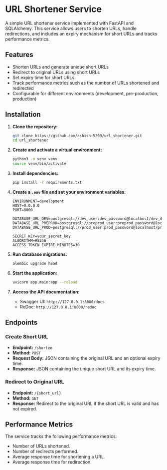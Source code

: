 # URL Shortener Service

A simple URL shortener service implemented with FastAPI and SQLAlchemy. This service allows users to shorten URLs, handle redirections, and includes an expiry mechanism for short URLs and tracks performance metrics.

## Features

- Shorten URLs and generate unique short URLs
- Redirect to original URLs using short URLs
- Set expiry time for short URLs
- Track performance metrics such as the number of URLs shortened and redirected
- Configurable for different environments (development, pre-production, production)

## Installation

1. **Clone the repository:**
    ```bash
    git clone https://github.com/ashish-5209/url_shortener.git
    cd url_shortener
    ```

2. **Create and activate a virtual environment:**
    ```bash
    python3 -m venv venv
    source venv/bin/activate
    ```

3. **Install dependencies:**
    ```bash
    pip install -r requirements.txt
    ```

4. **Create a `.env` file and set your environment variables:**
    ```env
    ENVIRONMENT=development
    HOST=0.0.0.0
    PORT=8000

    DATABASE_URL_DEV=postgresql://dev_user:dev_password@localhost/dev_dbname
    DATABASE_URL_PREPROD=postgresql://preprod_user:preprod_password@localhost/preprod_dbname
    DATABASE_URL_PROD=postgresql://prod_user:prod_password@localhost/prod_dbname

    SECRET_KEY=your_secret_key
    ALGORITHM=HS256
    ACCESS_TOKEN_EXPIRE_MINUTES=30
    ```

5. **Run database migrations:**
    ```bash
    alembic upgrade head
    ```

6. **Start the application:**
    ```bash
    uvicorn app.main:app --reload
    ```

7. **Access the API documentation:**
    - Swagger UI: `http://127.0.0.1:8000/docs`
    - ReDoc: `http://127.0.0.1:8000/redoc`

## Endpoints

### Create Short URL
- **Endpoint:** `/shorten`
- **Method:** `POST`
- **Request Body:** JSON containing the original URL and an optional expiry time.
- **Response:** JSON containing the unique short URL and its expiry time.

### Redirect to Original URL
- **Endpoint:** `/{short_url}`
- **Method:** `GET`
- **Response:** Redirect to the original URL if the short URL is valid and has not expired.

## Performance Metrics

The service tracks the following performance metrics:
- Number of URLs shortened.
- Number of redirects performed.
- Average response time for shortening a URL.
- Average response time for redirection.
